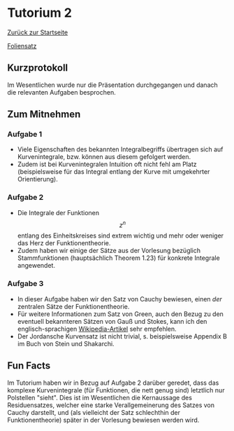 # Tutorium 2

[Zurück zur Startseite](../README.md)

[Foliensatz](../assets/tut02/presentation.pdf)

## Kurzprotokoll

Im Wesentlichen wurde nur die Präsentation durchgegangen und danach die relevanten Aufgaben besprochen.

## Zum Mitnehmen

### Aufgabe 1
- Viele Eigenschaften des bekannten Integralbegriffs übertragen sich auf Kurvenintegrale, bzw. können aus diesem gefolgert werden.
- Zudem ist bei Kurvenintegralen Intuition oft nicht fehl am Platz (beispielsweise für das Integral entlang der Kurve mit umgekehrter Orientierung).

### Aufgabe 2
- Die Integrale der Funktionen $$z^n$$ entlang des Einheitskreises sind extrem wichtig und mehr oder weniger das Herz der Funktionentheorie.
- Zudem haben wir einige der Sätze aus der Vorlesung bezüglich Stammfunktionen (hauptsächlich Theorem 1.23) für konkrete Integrale angewendet.

### Aufgabe 3
- In dieser Aufgabe haben wir den Satz von Cauchy bewiesen, einen _der_ zentralen Sätze der Funktionentheorie.
- Für weitere Informationen zum Satz von Green, auch den Bezug zu den eventuell bekannteren Sätzen von Gauß und Stokes, kann ich den englisch-sprachigen [Wikipedia-Artikel](https://en.wikipedia.org/wiki/Green's_theorem) sehr empfehlen.
- Der Jordansche Kurvensatz ist nicht trivial, s. beispielsweise Appendix B im Buch von Stein und Shakarchi.

## Fun Facts

Im Tutorium haben wir in Bezug auf Aufgabe 2 darüber geredet, dass das komplexe Kurvenintegrale (für Funktionen, die nett genug sind) letztlich nur Polstellen "sieht".
Dies ist im Wesentlichen die Kernaussage des Residuensatzes, welcher eine starke Verallgemeinerung des Satzes von Cauchy darstellt, und (als vielleicht der Satz schlechthin der Funktionentheorie) später in der Vorlesung bewiesen werden wird.
